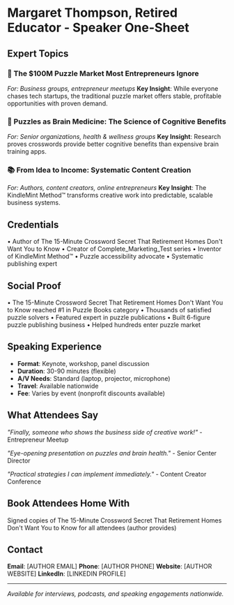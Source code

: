 # Margaret Thompson, Retired Educator - Speaker One-Sheet

## Expert Topics
### 🧩 The $100M Puzzle Market Most Entrepreneurs Ignore
*For: Business groups, entrepreneur meetups*
**Key Insight**: While everyone chases tech startups, the traditional puzzle market offers stable, profitable opportunities with proven demand.

### 🧠 Puzzles as Brain Medicine: The Science of Cognitive Benefits
*For: Senior organizations, health & wellness groups*
**Key Insight**: Research proves crosswords provide better cognitive benefits than expensive brain training apps.

### 📚 From Idea to Income: Systematic Content Creation
*For: Authors, content creators, online entrepreneurs*
**Key Insight**: The KindleMint Method™ transforms creative work into predictable, scalable business systems.

## Credentials
• Author of The 15-Minute Crossword Secret That Retirement Homes Don't Want You to Know
• Creator of Complete_Marketing_Test series
• Inventor of KindleMint Method™
• Puzzle accessibility advocate
• Systematic publishing expert

## Social Proof
• The 15-Minute Crossword Secret That Retirement Homes Don't Want You to Know reached #1 in Puzzle Books category
• Thousands of satisfied puzzle solvers
• Featured expert in puzzle publications
• Built 6-figure puzzle publishing business
• Helped hundreds enter puzzle market

## Speaking Experience
- **Format**: Keynote, workshop, panel discussion
- **Duration**: 30-90 minutes (flexible)
- **A/V Needs**: Standard (laptop, projector, microphone)
- **Travel**: Available nationwide
- **Fee**: Varies by event (nonprofit discounts available)

## What Attendees Say
*"Finally, someone who shows the business side of creative work!"* - Entrepreneur Meetup

*"Eye-opening presentation on puzzles and brain health."* - Senior Center Director

*"Practical strategies I can implement immediately."* - Content Creator Conference

## Book Attendees Home With
Signed copies of The 15-Minute Crossword Secret That Retirement Homes Don't Want You to Know for all attendees (author provides)

## Contact
**Email**: [AUTHOR EMAIL]
**Phone**: [AUTHOR PHONE]
**Website**: [AUTHOR WEBSITE]
**LinkedIn**: [LINKEDIN PROFILE]

---
*Available for interviews, podcasts, and speaking engagements nationwide.*
